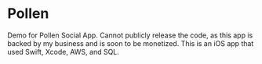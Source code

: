 # Pollen
Demo for Pollen Social App. Cannot publicly release the code, as this app is backed by my business and is soon to be monetized. This is an iOS app that used Swift, Xcode, AWS, and SQL.

